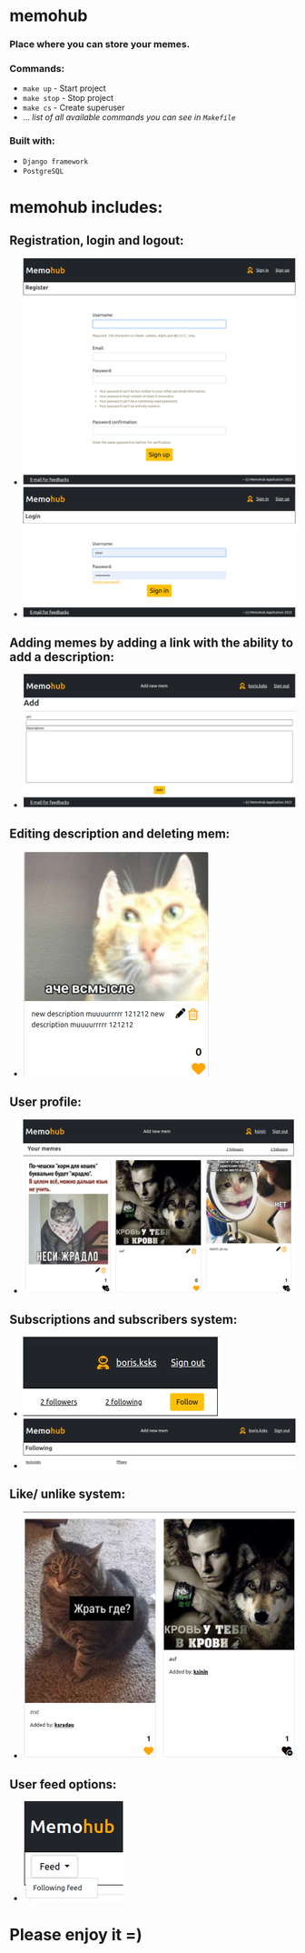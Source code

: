 # memohub

### Place where you can store your memes.


### Commands:
- `make up` - Start project
- `make stop` - Stop project
- `make cs` - Create superuser
- ... *list of all available commands you can see in `Makefile`*

### Built with:
- `Django framework`
- `PostgreSQL`

# memohub includes:

## Registration, login and logout:
* ![img.png](https://github.com/ksinin/memohub/raw/main/src/images/img.png)
* ![img_1.png](src/images/img_1.png)
## Adding memes by adding a link with the ability to add a description:
* ![img_7.png](src/images/img_7.png)
## Editing description and deleting mem:
* ![img_1.png](img_1.png)
## User profile:
* ![img_3.png](src/images/img_3.png)
## Subscriptions and subscribers system:
* ![img_4.png](src/images/img_4.png)
* ![img_5.png](src/images/img_5.png)
## Like/ unlike system:
* ![img_6.png](src/images/img_6.png)
## User feed options:
* ![img.png](img.png)
<p style="text-align: center"><h1>Please enjoy it =)</h1></p>

